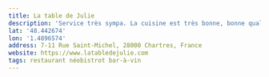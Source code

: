 ```yaml
---
title: La table de Julie
description: 'Service très sympa. La cuisine est très bonne, bonne qualité de produit ! La déco est moderne, un resto que je recommande vu le rapport qualité/prix !'
lat: '48.442674'
lon: '1.4896574'
address: 7-11 Rue Saint-Michel, 28000 Chartres, France
website: https://www.latabledejulie.com
tags: restaurant néobistrot bar-à-vin
---
```

